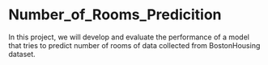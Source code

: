 # Number_of_Rooms_Predicition
In this project, we will develop and evaluate the performance of a model that tries to predict number of rooms of data collected from BostonHousing dataset.
